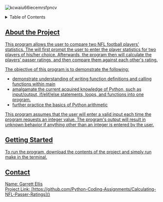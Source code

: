 ![kcwaiu66iecemrsfpncv](https://github.com/Python-Coding-Assignments/Calculating-NFL-Passer-Ratings/assets/154717520/087c71df-e964-4b46-a1d8-e88b0f917f3a)

<details>
<summary>Table of Contents</summary>
<ol><li><a href='#about-the-project'>About the Project</a></li>
<li><a href='#getting-started'>Getting Started</li>
<li><a href='#Contact'>Contact</ol>
</details>

## About the Project
This program allows the user to compare two NFL football players' statistics.  The will first prompt the user to enter the player statistics for two players of his/her choice.  Afterwards, the program then will calculate the players' passer ratings, and then compare them against each other's rating.

The objective of this program is to demonstrate the following: 
* demonstrate understanding of writing function definitions and calling functions within main
* amalgamate the current acquired knowledge of Python, such as input/output, if/elif/else statements, loops, and functions into one program.
* further practice the basics of Python arithmetic

This program assumes that the user will enter a valid input each time the program requests an integer value.  The program's output will result in unknown behavior if anything other than an integer is entered by the user.  

## Getting Started
To run the program, download the contents of the project and simply run make in the terminal.

## Contact
Name: Garrett Ellis\
Project Link: [https://github.com/Python-Coding-Assignments/Calculating-NFL-Passer-Ratings]()
